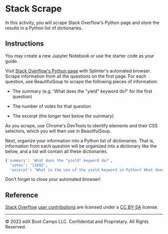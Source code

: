 # Stack Scrape

In this activity, you will scrape Stack Overflow's Python page and store the results in a Python list of dictionaries.

## Instructions

You may create a new Jupyter Notebook or use the starter code as your guide.

Visit [Stack Overflow's Python page](https://stackoverflow.com/questions/tagged/python?sort=MostVotes&edited=true) with Splinter's automated browser. Scrape information from all the questions on the first page. For each question, use BeautifulSoup to scrape the following pieces of information:

* The summary (e.g. 'What does the "yield" keyword do?' for the first question)

* The number of votes for that question

* The excerpt (the longer text below the summary)

As you scrape, use Chrome's DevTools to identify elements and their CSS selectors, which you will then use in BeautifulSoup.

Next, organize your information into a Python list of dictionaries. That is, information from each question will be organized into a dictionary like the below, and a list will contain all these dictionaries.

```python
{'summary': 'What does the "yield" keyword do?',
  'votes': '11692',
  'excerpt': "What is the use of the yield keyword in Python? What does it do?\nFor example, I'm trying to understand this code1:\ndef _get_child_candidates(self, distance, min_dist, max_dist):\n    if self._leftchild ..."}
```

Don't forget to close your automated browser!

## Reference

[Stack Overflow](https://stackoverflow.com) [user contributions](https://stackoverflow.com/help/licensing) are licensed under a [CC BY-SA](https://creativecommons.org/licenses/by-sa/4.0/) license.

- - -

© 2022 edX Boot Camps LLC. Confidential and Proprietary. All Rights Reserved.
